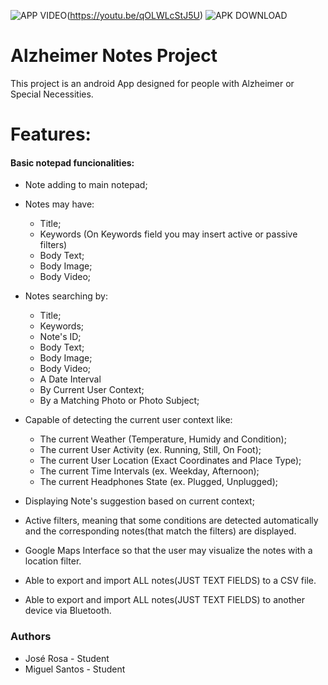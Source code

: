 ![APP VIDEO](https://cdn3.iconfinder.com/data/icons/social-media-logos-flat-colorful/2048/5295_-_Youtube_I-128.png)(https://youtu.be/qOLWLcStJ5U)
![APK DOWNLOAD](https://lolmods.files.wordpress.com/2017/05/dtafalonso-android-lollipop-downloads.png)

# Alzheimer Notes Project
This project is an android App designed for people with Alzheimer or Special Necessities.

# Features:
#### Basic notepad funcionalities:

- Note adding to main notepad;
- Notes may have:
    - Title;
    - Keywords (On Keywords field you may insert active or passive filters)
    - Body Text;
    - Body Image;
    - Body Video;

- Notes searching by:
    - Title;
    - Keywords;
    - Note's ID;
    - Body Text;
    - Body Image;
    - Body Video;
    - A Date Interval
    - By Current User Context;
    - By a Matching Photo or Photo Subject;

 - Capable of detecting the current user context like:
    - The current Weather (Temperature, Humidy and Condition);
    - The current User Activity (ex. Running, Still, On Foot);
    - The current User Location (Exact Coordinates and Place Type);
    - The current Time Intervals (ex. Weekday, Afternoon);
    - The current Headphones State (ex. Plugged, Unplugged);
- Displaying Note's suggestion based on current context;
- Active filters, meaning that some conditions are detected automatically and the corresponding notes(that match the filters) are displayed.
- Google Maps Interface so that the user may visualize the notes with a location filter.
- Able to export and import ALL notes(JUST TEXT FIELDS) to a CSV file.
- Able to export and import ALL notes(JUST TEXT FIELDS) to another device via Bluetooth.


### Authors
 - José Rosa - Student
 - Miguel Santos - Student
